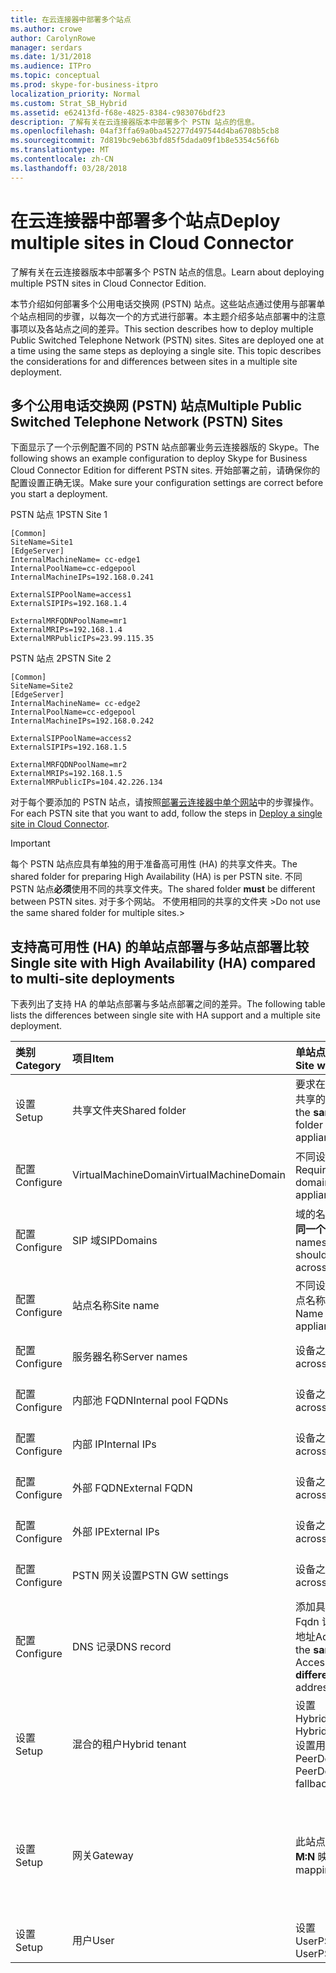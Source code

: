 ```yaml
---
title: 在云连接器中部署多个站点
ms.author: crowe
author: CarolynRowe
manager: serdars
ms.date: 1/31/2018
ms.audience: ITPro
ms.topic: conceptual
ms.prod: skype-for-business-itpro
localization_priority: Normal
ms.custom: Strat_SB_Hybrid
ms.assetid: e62413fd-f68e-4825-8384-c983076bdf23
description: 了解有关在云连接器版本中部署多个 PSTN 站点的信息。
ms.openlocfilehash: 04af3ffa69a0ba452277d497544d4ba6708b5cb8
ms.sourcegitcommit: 7d819bc9eb63bfd85f5dada09f1b8e5354c56f6b
ms.translationtype: MT
ms.contentlocale: zh-CN
ms.lasthandoff: 03/28/2018
---
```

# <a name="deploy-multiple-sites-in-cloud-connector"></a><span data-ttu-id="90c24-103">在云连接器中部署多个站点</span><span class="sxs-lookup"><span data-stu-id="90c24-103">Deploy multiple sites in Cloud Connector</span></span>
 
<span data-ttu-id="90c24-104">了解有关在云连接器版本中部署多个 PSTN 站点的信息。</span><span class="sxs-lookup"><span data-stu-id="90c24-104">Learn about deploying multiple PSTN sites in Cloud Connector Edition.</span></span>
  
<span data-ttu-id="90c24-p101">本节介绍如何部署多个公用电话交换网 (PSTN) 站点。这些站点通过使用与部署单个站点相同的步骤，以每次一个的方式进行部署。本主题介绍多站点部署中的注意事项以及各站点之间的差异。</span><span class="sxs-lookup"><span data-stu-id="90c24-p101">This section describes how to deploy multiple Public Switched Telephone Network (PSTN) sites. Sites are deployed one at a time using the same steps as deploying a single site. This topic describes the considerations for and differences between sites in a multiple site deployment.</span></span> 
  
## <a name="multiple-public-switched-telephone-network-pstn-sites"></a><span data-ttu-id="90c24-108">多个公用电话交换网 (PSTN) 站点</span><span class="sxs-lookup"><span data-stu-id="90c24-108">Multiple Public Switched Telephone Network (PSTN) Sites</span></span>

<span data-ttu-id="90c24-109">下面显示了一个示例配置不同的 PSTN 站点部署业务云连接器版的 Skype。</span><span class="sxs-lookup"><span data-stu-id="90c24-109">The following shows an example configuration to deploy Skype for Business Cloud Connector Edition for different PSTN sites.</span></span> <span data-ttu-id="90c24-110">开始部署之前，请确保你的配置设置正确无误。</span><span class="sxs-lookup"><span data-stu-id="90c24-110">Make sure your configuration settings are correct before you start a deployment.</span></span>
  
<span data-ttu-id="90c24-111">PSTN 站点 1</span><span class="sxs-lookup"><span data-stu-id="90c24-111">PSTN Site 1</span></span>
  
```
[Common]
SiteName=Site1
[EdgeServer]
InternalMachineName= cc-edge1
InternalPoolName=cc-edgepool
InternalMachineIPs=192.168.0.241

ExternalSIPPoolName=access1
ExternalSIPIPs=192.168.1.4

ExternalMRFQDNPoolName=mr1
ExternalMRIPs=192.168.1.4
ExternalMRPublicIPs=23.99.115.35

```

<span data-ttu-id="90c24-112">PSTN 站点 2</span><span class="sxs-lookup"><span data-stu-id="90c24-112">PSTN Site 2</span></span>
  
```
[Common]
SiteName=Site2
[EdgeServer]
InternalMachineName= cc-edge2
InternalPoolName=cc-edgepool
InternalMachineIPs=192.168.0.242

ExternalSIPPoolName=access2
ExternalSIPIPs=192.168.1.5

ExternalMRFQDNPoolName=mr2
ExternalMRIPs=192.168.1.5
ExternalMRPublicIPs=104.42.226.134

```

<span data-ttu-id="90c24-113">对于每个要添加的 PSTN 站点，请按照[部署云连接器中单个网站](deploy-a-single-site-in-cloud-connector.md)中的步骤操作。</span><span class="sxs-lookup"><span data-stu-id="90c24-113">For each PSTN site that you want to add, follow the steps in [Deploy a single site in Cloud Connector](deploy-a-single-site-in-cloud-connector.md).</span></span>
  
> [!IMPORTANT]
> <span data-ttu-id="90c24-114">每个 PSTN 站点应具有单独的用于准备高可用性 (HA) 的共享文件夹。</span><span class="sxs-lookup"><span data-stu-id="90c24-114">The shared folder for preparing High Availability (HA) is per PSTN site.</span></span> <span data-ttu-id="90c24-115">不同 PSTN 站点**必须**使用不同的共享文件夹。</span><span class="sxs-lookup"><span data-stu-id="90c24-115">The shared folder **must** be different between PSTN sites.</span></span> <span data-ttu-id="90c24-116">对于多个网站。 不使用相同的共享的文件夹 ></span><span class="sxs-lookup"><span data-stu-id="90c24-116">Do not use the same shared folder for multiple sites.></span></span> 
  
## <a name="single-site-with-high-availability-ha-compared-to-multi-site-deployments"></a><span data-ttu-id="90c24-117">支持高可用性 (HA) 的单站点部署与多站点部署比较</span><span class="sxs-lookup"><span data-stu-id="90c24-117">Single site with High Availability (HA) compared to multi-site deployments</span></span>
<span data-ttu-id="90c24-118"><a name="BKMK_SingleSitecomparedtomulti-site"> </a></span><span class="sxs-lookup"><span data-stu-id="90c24-118"></span></span>

<span data-ttu-id="90c24-119">下表列出了支持 HA 的单站点部署与多站点部署之间的差异。</span><span class="sxs-lookup"><span data-stu-id="90c24-119">The following table lists the differences between single site with HA support and a multiple site deployment.</span></span>
  
|<span data-ttu-id="90c24-120">**类别**</span><span class="sxs-lookup"><span data-stu-id="90c24-120">**Category**</span></span>|<span data-ttu-id="90c24-121">**项目**</span><span class="sxs-lookup"><span data-stu-id="90c24-121">**Item**</span></span>|<span data-ttu-id="90c24-122">**单站点与 HA**</span><span class="sxs-lookup"><span data-stu-id="90c24-122">**Single-Site with HA**</span></span>|<span data-ttu-id="90c24-123">**多站点**</span><span class="sxs-lookup"><span data-stu-id="90c24-123">**Multi-Site**</span></span>|
|:-----|:-----|:-----|:-----|
|<span data-ttu-id="90c24-124">设置</span><span class="sxs-lookup"><span data-stu-id="90c24-124">Setup</span></span>  <br/> |<span data-ttu-id="90c24-125">共享文件夹</span><span class="sxs-lookup"><span data-stu-id="90c24-125">Shared folder</span></span>  <br/> |<span data-ttu-id="90c24-126">要求在整个装置**所在**的共享的文件夹</span><span class="sxs-lookup"><span data-stu-id="90c24-126">Requires the **same** shared folder across appliances</span></span> <br/> |<span data-ttu-id="90c24-127">不同设备需要**不同**的共享文件夹</span><span class="sxs-lookup"><span data-stu-id="90c24-127">Requires a **different** shared folder across appliances</span></span> <br/> |
|<span data-ttu-id="90c24-128">配置</span><span class="sxs-lookup"><span data-stu-id="90c24-128">Configure</span></span>  <br/> |<span data-ttu-id="90c24-129">VirtualMachineDomain</span><span class="sxs-lookup"><span data-stu-id="90c24-129">VirtualMachineDomain</span></span>  <br/> |<span data-ttu-id="90c24-130">不同设备需要**相同**的域</span><span class="sxs-lookup"><span data-stu-id="90c24-130">Requires the **same** domain across appliances</span></span> <br/> |<span data-ttu-id="90c24-131">不同 PSTN 站点需要**相同**的域</span><span class="sxs-lookup"><span data-stu-id="90c24-131">Requires the **same** domain across PSTN sites</span></span> <br/> |
|<span data-ttu-id="90c24-132">配置</span><span class="sxs-lookup"><span data-stu-id="90c24-132">Configure</span></span>  <br/> |<span data-ttu-id="90c24-133">SIP 域</span><span class="sxs-lookup"><span data-stu-id="90c24-133">SIPDomains</span></span>  <br/> |<span data-ttu-id="90c24-134">域的名称和顺序应该是**同一个**装置</span><span class="sxs-lookup"><span data-stu-id="90c24-134">Domain names and order should be the **same** across appliances</span></span> <br/> |<span data-ttu-id="90c24-135">域的名称和顺序应**相同**跨 PSTN 站点</span><span class="sxs-lookup"><span data-stu-id="90c24-135">Domain names and order should be the **same** across PSTN sites</span></span> <br/> |
|<span data-ttu-id="90c24-136">配置</span><span class="sxs-lookup"><span data-stu-id="90c24-136">Configure</span></span>  <br/> |<span data-ttu-id="90c24-137">站点名称</span><span class="sxs-lookup"><span data-stu-id="90c24-137">Site name</span></span>  <br/> |<span data-ttu-id="90c24-138">不同设备具有**相同**的站点名称</span><span class="sxs-lookup"><span data-stu-id="90c24-138">**Same** Site Name across appliances</span></span> <br/> |<span data-ttu-id="90c24-139">不同 PSTN 站点具有**不同**的站点名称</span><span class="sxs-lookup"><span data-stu-id="90c24-139">**Different** Site Name across PSTN sites</span></span> <br/> |
|<span data-ttu-id="90c24-140">配置</span><span class="sxs-lookup"><span data-stu-id="90c24-140">Configure</span></span>  <br/> |<span data-ttu-id="90c24-141">服务器名称</span><span class="sxs-lookup"><span data-stu-id="90c24-141">Server names</span></span>  <br/> |<span data-ttu-id="90c24-142">设备之间**不同**</span><span class="sxs-lookup"><span data-stu-id="90c24-142">**Different** across appliances</span></span> <br/> |<span data-ttu-id="90c24-143">PSTN 站点之间**不同**</span><span class="sxs-lookup"><span data-stu-id="90c24-143">**Different** across PSTN sites</span></span> <br/> |
|<span data-ttu-id="90c24-144">配置</span><span class="sxs-lookup"><span data-stu-id="90c24-144">Configure</span></span>  <br/> |<span data-ttu-id="90c24-145">内部池 FQDN</span><span class="sxs-lookup"><span data-stu-id="90c24-145">Internal pool FQDNs</span></span>  <br/> |<span data-ttu-id="90c24-146">设备之间**相同**</span><span class="sxs-lookup"><span data-stu-id="90c24-146">**Same** across appliances</span></span> <br/> |<span data-ttu-id="90c24-147">PSTN 站点之间**相同**</span><span class="sxs-lookup"><span data-stu-id="90c24-147">**Same** across PSTN sites</span></span> <br/> |
|<span data-ttu-id="90c24-148">配置</span><span class="sxs-lookup"><span data-stu-id="90c24-148">Configure</span></span>  <br/> |<span data-ttu-id="90c24-149">内部 IP</span><span class="sxs-lookup"><span data-stu-id="90c24-149">Internal IPs</span></span>  <br/> |<span data-ttu-id="90c24-150">设备之间**不同**</span><span class="sxs-lookup"><span data-stu-id="90c24-150">**Different** across appliances</span></span> <br/> |<span data-ttu-id="90c24-151">PSTN 站点之间**不同**</span><span class="sxs-lookup"><span data-stu-id="90c24-151">**Different** across PSTN sites</span></span> <br/> |
|<span data-ttu-id="90c24-152">配置</span><span class="sxs-lookup"><span data-stu-id="90c24-152">Configure</span></span>  <br/> |<span data-ttu-id="90c24-153">外部 FQDN</span><span class="sxs-lookup"><span data-stu-id="90c24-153">External FQDN</span></span>  <br/> |<span data-ttu-id="90c24-154">设备之间**相同**</span><span class="sxs-lookup"><span data-stu-id="90c24-154">**Same** across appliances</span></span> <br/> |<span data-ttu-id="90c24-155">PSTN 站点之间**不同**</span><span class="sxs-lookup"><span data-stu-id="90c24-155">**Different** across PSTN sites</span></span> <br/> |
|<span data-ttu-id="90c24-156">配置</span><span class="sxs-lookup"><span data-stu-id="90c24-156">Configure</span></span>  <br/> |<span data-ttu-id="90c24-157">外部 IP</span><span class="sxs-lookup"><span data-stu-id="90c24-157">External IPs</span></span>  <br/> |<span data-ttu-id="90c24-158">设备之间**不同**</span><span class="sxs-lookup"><span data-stu-id="90c24-158">**Different** across appliances</span></span> <br/> |<span data-ttu-id="90c24-159">PSTN 站点之间**不同**</span><span class="sxs-lookup"><span data-stu-id="90c24-159">**Different** across PSTN sites</span></span> <br/> |
|<span data-ttu-id="90c24-160">配置</span><span class="sxs-lookup"><span data-stu-id="90c24-160">Configure</span></span>  <br/> |<span data-ttu-id="90c24-161">PSTN 网关设置</span><span class="sxs-lookup"><span data-stu-id="90c24-161">PSTN GW settings</span></span>  <br/> |<span data-ttu-id="90c24-162">设备之间**相同**</span><span class="sxs-lookup"><span data-stu-id="90c24-162">**Same** across appliances</span></span> <br/> |<span data-ttu-id="90c24-163">PSTN 站点之间**不同**</span><span class="sxs-lookup"><span data-stu-id="90c24-163">**Different** across PSTN sites</span></span> <br/> |
|<span data-ttu-id="90c24-164">配置</span><span class="sxs-lookup"><span data-stu-id="90c24-164">Configure</span></span>  <br/> |<span data-ttu-id="90c24-165">DNS 记录</span><span class="sxs-lookup"><span data-stu-id="90c24-165">DNS record</span></span>  <br/> |<span data-ttu-id="90c24-166">添加具有**相同**外部访问 Fqdn 记录和**不同**的 IP 地址</span><span class="sxs-lookup"><span data-stu-id="90c24-166">Add records with the **same** External Access FQDNs and **different** IP addresses</span></span> <br/> |<span data-ttu-id="90c24-167">添加包含**不同**外部访问 FQDN 和**不同** IP 地址的记录</span><span class="sxs-lookup"><span data-stu-id="90c24-167">Add records with **different** External Access FQDNs and **different** IP addresses</span></span> <br/> |
|<span data-ttu-id="90c24-168">设置</span><span class="sxs-lookup"><span data-stu-id="90c24-168">Setup</span></span>  <br/> |<span data-ttu-id="90c24-169">混合的租户</span><span class="sxs-lookup"><span data-stu-id="90c24-169">Hybrid tenant</span></span>  <br/> |<span data-ttu-id="90c24-170">设置 HybridPSTNSite</span><span class="sxs-lookup"><span data-stu-id="90c24-170">Set HybridPSTNSite</span></span>  <br/> <span data-ttu-id="90c24-171">设置用于回退的 PeerDestination</span><span class="sxs-lookup"><span data-stu-id="90c24-171">Set PeerDestination for fallback</span></span>  <br/> |<span data-ttu-id="90c24-172">设置 HybridPSTNSite</span><span class="sxs-lookup"><span data-stu-id="90c24-172">Set HybridPSTNSite</span></span>  <br/> <span data-ttu-id="90c24-173">设置用于回退的 PeerDestination</span><span class="sxs-lookup"><span data-stu-id="90c24-173">Set PeerDestination for fallback</span></span>  <br/> |
|<span data-ttu-id="90c24-174">设置</span><span class="sxs-lookup"><span data-stu-id="90c24-174">Setup</span></span>  <br/> |<span data-ttu-id="90c24-175">网关</span><span class="sxs-lookup"><span data-stu-id="90c24-175">Gateway</span></span>  <br/> |<span data-ttu-id="90c24-176">此站点中采用 MS GW **M:N** 映射</span><span class="sxs-lookup"><span data-stu-id="90c24-176">MS GW **M:N** mapping in this site</span></span> <br/> |<span data-ttu-id="90c24-177">每个 PSTN 站点中的 PSTN 网关应只连接到同一站点中的中介服务器</span><span class="sxs-lookup"><span data-stu-id="90c24-177">PSTN gateway(s) in each PSTN site should only connect to the Mediation Server(s) in the same site</span></span>  <br/> |
|<span data-ttu-id="90c24-178">设置</span><span class="sxs-lookup"><span data-stu-id="90c24-178">Setup</span></span>  <br/> |<span data-ttu-id="90c24-179">用户</span><span class="sxs-lookup"><span data-stu-id="90c24-179">User</span></span>  <br/> |<span data-ttu-id="90c24-180">设置 UserPSTNSettings</span><span class="sxs-lookup"><span data-stu-id="90c24-180">Set UserPSTNSettings</span></span>  <br/> |<span data-ttu-id="90c24-181">设置 UserPSTNSettings</span><span class="sxs-lookup"><span data-stu-id="90c24-181">Set UserPSTNSettings</span></span>  <br/> |
   


